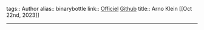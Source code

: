 tags:: Author
alias:: binarybottle
link:: [Officiel](https://www.binarybottle.com/projects.html) [Github](https://github.com/binarybottle)
title:: Arno Klein
[[Oct 22nd, 2023]]
***

